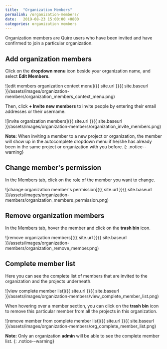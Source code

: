 ```yaml
---
title:  "Organization Members"
permalink: /organization-members/
date:   2019-08-23 15:00:00 +0800
categories: organization members
---
```

Organization members are Quire users who have been invited and have confirmed to join a particular organization.

## Add organization members

Click on the **dropdown menu** icon beside your organization name, and select **Edit Members**.

![edit members organization context menu]({{ site.url }}{{ site.baseurl }}/assets/images/organization-members/organization_members_context_menu.png)

Then, click **+ Invite new members** to invite people by entering their email addresses or their username.

![invite organization members]({{ site.url }}{{ site.baseurl }}/assets/images/organization-members/organization_invite_members.png)


**Note:** When inviting a member to a new project or organization, the member will show up in the autocomplete dropdown menu if he/she has already been in the same project or organization with you before. 
{: .notice--warning}



## Change member's permission

In the Members tab, click on the [role](/guide/organization-permission/) of the member you want to change.

![change organization member's permission]({{ site.url }}{{ site.baseurl }}/assets/images/organization-members/organization_members_permission.png)

## Remove organization members

In the Members tab, hover the member and click on the **trash bin** icon.

![remove organization members]({{ site.url }}{{ site.baseurl }}/assets/images/organization-members/organization_remove_member.png)

## Complete member list

Here you can see the complete list of members that are invited to the organization and the projects underneath. 

![view complete member list]({{ site.url }}{{ site.baseurl }}/assets/images/organization-members/view_complete_member_list.png)

When hovering over a member section, you can click on the **trash bin** icon to remove this particular member from all the projects in this organization.

![remove member from complete member list]({{ site.url }}{{ site.baseurl }}/assets/images/organization-members/org_complete_member_list.png)

**Note:** Only an organization **admin** will be able to see the complete member list. 
{: .notice--warning}


